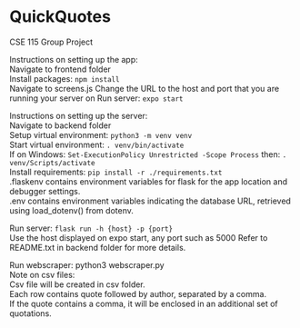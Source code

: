 # QuickQuotes
CSE 115 Group Project

Instructions on setting up the app:  
Navigate to frontend folder  
Install packages: ```npm install```  
Navigate to screens.js
Change the URL to the host and port that you are running your server on
Run server: ```expo start```

Instructions on setting up the server:  
Navigate to backend folder  
Setup virtual environment: ```python3 -m venv venv```  
Start virtual environment: ```. venv/bin/activate```  
If on Windows: ```Set-ExecutionPolicy Unrestricted -Scope Process``` then: ```. venv/Scripts/activate```  
Install requirements: ```pip install -r ./requirements.txt```  
.flaskenv contains environment variables for flask for the app location and debugger settings.  
.env contains environment variables indicating the database URL, retrieved using load_dotenv() from dotenv.    

Run server: ```flask run -h {host} -p {port}```  
Use the host displayed on expo start, any port such as 5000
Refer to README.txt in backend folder for more details.

Run webscraper: python3 webscraper.py  
Note on csv files:  
Csv file will be created in csv folder.  
Each row contains quote followed by author, separated by a comma.  
If the quote contains a comma, it will be enclosed in an additional set of quotations.